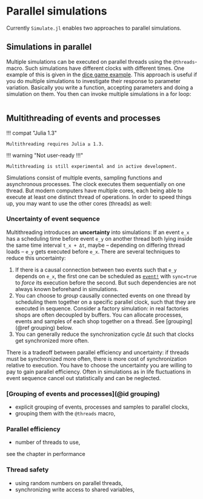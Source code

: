 # Parallel simulations

Currently `Simulate.jl` enables two approaches to parallel simulations.

## Simulations in parallel

Multiple simulations can be executed on parallel threads using the `@threads`-
macro. Such simulations have different clocks with different times. One example of
this is given in the [dice game example](examples/dicegame/dicegame.md). This
approach is useful if you do multiple simulations to investigate their response
to parameter variation. Basically you write a function, accepting parameters and doing a simulation on them. You then can invoke multiple simulations in a for loop:

```julia
```

## Multithreading of events and processes  

!!! compat "Julia 1.3"

    Multithreading requires Julia ≥ 1.3.

!!! warning "Not user-ready !!!"

    Multithreading is still experimental and in active development.

Simulations consist of multiple events, sampling functions and asynchronous
processes. The clock executes them sequentially on one thread. But modern computers have multiple cores, each being able to execute at least one distinct thread of operations. In order to speed things up, you may want to use the other cores (threads) as well:

### Uncertainty of event sequence

Multithreading introduces an **uncertainty** into simulations: If an event ``e_x`` has a scheduling time before event ``e_y`` on another thread both lying inside the same time interval ``t_x + Δt``, maybe – depending on differing thread loads – ``e_y`` gets executed before ``e_x``. There are several techniques to reduce this uncertainty:

1. If there is a causal connection between two events such that ``e_y`` depends on ``e_x``, the first one can be scheduled as [`event!`](https://pbayer.github.io/Simulate.jl/dev/usage/#Simulate.event!) with `sync=true` to *force* its execution before the second. But such dependencies are not always known beforehand in simulations.
2. You can choose to *group* causally connected events on one thread by scheduling them together on a specific parallel clock, such that they are executed in sequence. Consider a factory simulation: in real factories shops are often decoupled by buffers. You can allocate processes, events and samples of each shop  together on a thread. See [grouping](@ref grouping) below.
3. You can generally reduce the synchronization cycle Δt such that clocks get synchronized more often.

There is a tradeoff between parallel efficiency and uncertainty: if threads must be synchronized more often, there is more cost of synchronization relative to execution. You have to choose the uncertainty you are willing to pay to gain parallel efficiency. Often in simulations as in life fluctuations in event sequence cancel out statistically and can be neglected.

### [Grouping of events and processes](@id grouping)

- explicit grouping of events, processes and samples to parallel clocks,
- grouping them with the `@threads` macro,

### Parallel efficiency
- number of threads to use,

see the chapter in performance

### Thread safety
- using random numbers on parallel threads,
- synchronizing write access to shared variables,
